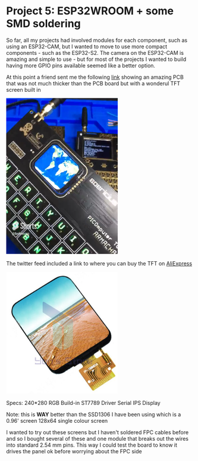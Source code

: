# Project 5: ESP32WROOM + some SMD soldering

So far, all my projects had involved modules for each component, such as using an ESP32-CAM, but I wanted to move to use more compact components - such as the ESP32-S2. The camera on the ESP32-CAM is amazing and simple to use - but for most of the projects I wanted to build having more GPIO pins available seemed like a better option.

At this point a friend sent me the following [link](https://twitter.com/i/status/1598419769077952512) showing an amazing PCB that was not much thicker than the PCB board but with a wonderul TFT screen built in

<img src="./Hardware/imgs/bobricius-board.png" alt="Bobricus board" width="300" />

The twitter feed included a link to where you can buy the TFT on [AliExpress](https://www.aliexpress.com/item/1005003768946439.html)

<img src="./Hardware/imgs/tft.png" alt="TFT screen" width="300" />


Specs: 240*280 RGB Build-in ST7789 Driver Serial IPS Display

Note: this is **WAY** better than the SSD1306 I have been using which is a 0.96' screen 128x64 single colour screen

I wanted to try out these screens but I haven't soldered FPC cables before and so I bought several of these and one module that breaks out the wires into standard 2.54 mm pins. This way I could test the board to know it drives the panel ok before worrying about the FPC side

